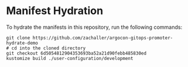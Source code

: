 # Manifest Hydration

To hydrate the manifests in this repository, run the following commands:

```shell
git clone https://github.com/zachaller/argocon-gitops-promoter-hydrate-demo
# cd into the cloned directory
git checkout 6d5054812904353693ba52a21d90febb485830ed
kustomize build ./user-configuration/development
```
